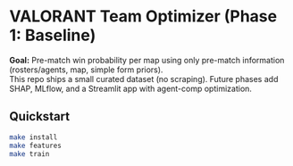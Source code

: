 # VALORANT Team Optimizer (Phase 1: Baseline)

**Goal:** Pre-match win probability per map using only pre-match information (rosters/agents, map, simple form priors).  
This repo ships a small curated dataset (no scraping). Future phases add SHAP, MLflow, and a Streamlit app with agent-comp optimization.

## Quickstart
```bash
make install
make features
make train
